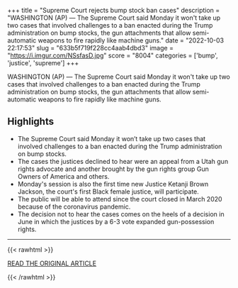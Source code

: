 +++
title = "Supreme Court rejects bump stock ban cases"
description = "WASHINGTON (AP) — The Supreme Court said Monday it won't take up two cases that involved challenges to a ban enacted during the Trump administration  on bump stocks, the gun attachments that allow semi-automatic weapons to fire rapidly like machine guns."
date = "2022-10-03 22:17:53"
slug = "633b5f719f228cc4aab4dbd3"
image = "https://i.imgur.com/NSsfasD.jpg"
score = "8004"
categories = ['bump', 'justice', 'supreme']
+++

WASHINGTON (AP) — The Supreme Court said Monday it won't take up two cases that involved challenges to a ban enacted during the Trump administration  on bump stocks, the gun attachments that allow semi-automatic weapons to fire rapidly like machine guns.

## Highlights

- The Supreme Court said Monday it won’t take up two cases that involved challenges to a ban enacted during the Trump administration on bump stocks.
- The cases the justices declined to hear were an appeal from a Utah gun rights advocate and another brought by the gun rights group Gun Owners of America and others.
- Monday's session is also the first time new Justice Ketanji Brown Jackson, the court's first Black female justice, will participate.
- The public will be able to attend since the court closed in March 2020 because of the coronavirus pandemic.
- The decision not to hear the cases comes on the heels of a decision in June in which the justices by a 6-3 vote expanded gun-possession rights.

---

{{< rawhtml >}}
  <p class="article-category">
    <a target="_blank" href="https://apnews.com/article/voting-rights-gun-politics-las-vegas-mass-shooting-merrick-garland-government-and-79604ff1ddd8f521d33bb14c0c1d1fee">READ THE ORIGINAL ARTICLE</a>
  </p>
{{< /rawhtml >}}
